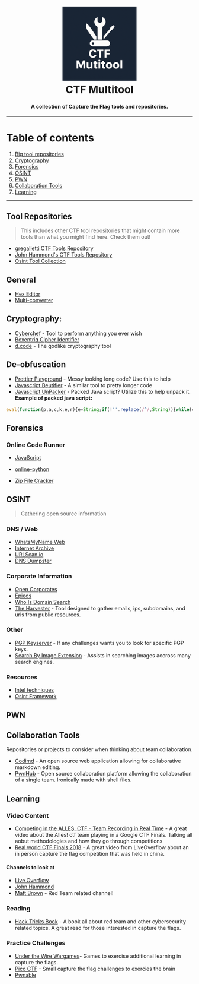 <h1 align="center">
  <br>
  <a href="https://github.com/OlsonTyler0/ctf-multitool"><img src="images/logo.png" alt="CTF Multitool" width="200"></a>
  <br>
  CTF Multitool
  <br>
</h1>

<h4 align="center">A collection of Capture the Flag tools and repositories.</h4>

-------------------

# Table of contents
1. [Big tool repositories](#tool-repositories)
2. [Cryptography](#cryptography)
3. [Forensics](#forensics)
4. [OSINT](#OSINT)
5. [PWN](#pwn)
6. [Collaboration Tools](#collaboration-tools)
7. [Learning](#learning)

--------------------

## Tool Repositories
> This includes other CTF tool repositories that might contain more tools than what you might find here. Check them out!
- [gregalletti CTF Tools Repository](https://github.com/gregalletti/CTF_tools)
- [John Hammond's CTF Tools Repository](https://github.com/JohnHammond/ctf-katana)
- [Osint Tool Collection](https://cipher387.github.io/osint_stuff_tool_collection/)

## General
- [Hex Editor](https://hexed.it/)
- [Multi-converter](https://www.rapidtables.com/convert/number/ascii-hex-bin-dec-converter.html)

## Cryptography:
- [Cyberchef](https://gchq.github.io/CyberChef/) - Tool to perform anything you ever wish
- [Boxentriq Cipher Identifier](https://www.boxentriq.com/code-breaking/cipher-identifier)
- [d.code](https://www.dcode.fr/en) - The godlike cryptography tool

## De-obfuscation
- [Prettier Playground](https://prettier.io/playground/) - Messy looking long code? Use this to help
- [Javascript Beutifier](https://beautifier.io/) - A similar tool to pretty longer code
- [Javascript UnPacker](https://matthewfl.com/unPacker.html) - Packed Java script? Utilize this to help unpack it.
**Example of packed java script:** 
```js
eval(function(p,a,c,k,e,r){e=String;if(!''.replace(/^/,String)){while(c--)r[c]=k[c]||c;k=[function(e){return r[e]}];e=function(){return'\\w+'};c=1};while(c--)if(k[c])p=p.replace(new RegExp('\\b'+e(c)+'\\b','g'),k[c]);return p}('(0(){4 1="5 6 7 8";0 2(3){9(3)}2(1)})();',10,10,'function|b|something|a|var|some|sample|packed|code|alert'.split('|'),0,{}))
```

## Forensics
### Online Code Runner
- [JavaScript](https://jsconsole.com/)
- [online-python](https://www.online-python.com/)

- [Zip File Cracker](https://passwordrecovery.io/zip-file-password-removal/)


## OSINT
> Gathering open source information 
### DNS / Web
- [WhatsMyName Web](https://whatsmyname.app/)
- [Internet Archive](https://whatsmyname.app/)
- [URLScan.io](https://urlscan.io/)
- [DNS Dumpster](https://dnsdumpster.com/)

### Corporate Information
- [Open Corporates](https://opencorporates.com/)
- [Epieos](https://epieos.com/)
- [Who Is Domain Search](https://who.is/)
- [The Harvester](https://github.com/laramies/theHarvester) - Tool designed to gather emails, ips, subdomains, and urls from public resources.

### Other
- [PGP Keyserver](https://keyserver.ubuntu.com/) - If any challenges wants you to look for specific PGP keys.
- [Search By Image Extension](https://addons.mozilla.org/en-US/firefox/addon/search_by_image/) - Assists in searching images accross many search engines.

### Resources
- [Intel techniques](https://inteltechniques.com/tools/index.html)
- [Osint Framework](https://osintframework.com/)

## PWN

## Collaboration Tools
Repositories or projects to consider when thinking about team collaboration.
- [Codimd](https://github.com/hackmdio/codimd) - An open source web application allowing for collaborative markdown editing.
- [PwnHub](https://github.com/Maybe4a6f7365/PwnHub) - Open source collaboration platform allowing the collaboration of a single team. Ironically made with shell files.

## Learning
### Video Content
- [Competing in the ALLES. CTF - Team Recording in Real Time](https://www.youtube.com/watch?v=DGuRI_SPZYg) - A great video about the Alles! ctf team playing in a Google CTF Finals. Talking all aobut methodologies and how they go through competitions
- [Real world CTF Finals 2018](https://www.youtube.com/watch?v=2S_TXaGYD8E) - A great video from LiveOverflow about an in person capture the flag competition that was held in china.
#### Channels to look at
- [Live Overflow](https://www.youtube.com/@LiveOverflow)
- [John Hammond](https://www.youtube.com/@_JohnHammond)
- [Matt Brown](https://www.youtube.com/@mattbrwn/videos) - Red Team related channel!

### Reading
- [Hack Tricks Book](https://book.hacktricks.wiki/en/index.html) - A book all about red team and other cybersecurity related topics. A great read for those interested in capture the flags.

### Practice Challenges
- [Under the Wire Wargames](https://underthewire.tech/wargames)- Games to exercise additional learning in capture the flags.
- [Pico CTF](https://picoctf.org/) - Small capture the flag challenges to exercies the brain
- [Pwnable](http://pwnable.kr)